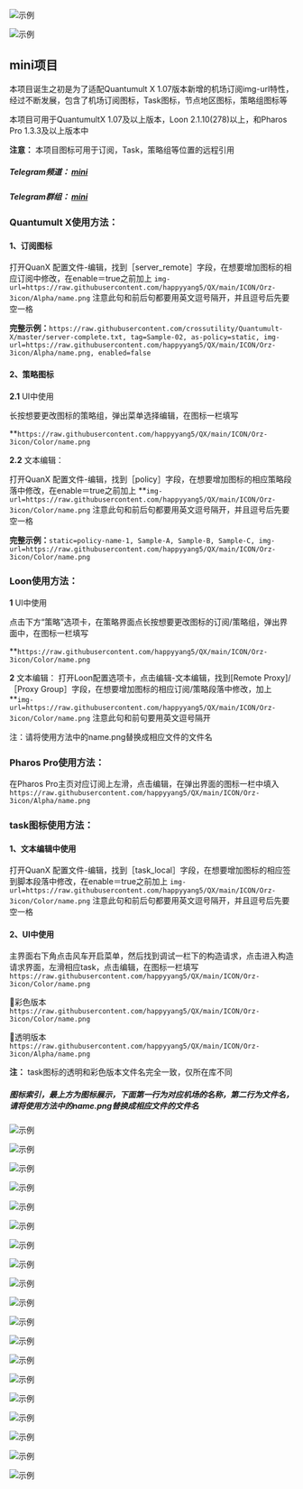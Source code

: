 ![示例](https://raw.githubusercontent.com/happyyang5/QX/main/ICON/Orz-3icon/none/yaofan.png)

![示例](https://raw.githubusercontent.com/happyyang5/QX/main/ICON/Orz-3icon/none/头部.png)

## mini项目

本项目诞生之初是为了适配Quantumult X 1.07版本新增的机场订阅img-url特性，经过不断发展，包含了机场订阅图标，Task图标，节点地区图标，策略组图标等

本项目可用于QuantumultX 1.07及以上版本，Loon 2.1.10(278)以上，和Pharos Pro 1.3.3及以上版本中

**注意：** 本项目图标可用于订阅，Task，策略组等位置的远程引用

##### Telegram频道： [mini](https://t.me/Orzmini)

##### Telegram群组： [mini](https://t.me/Orz_mini)

### Quantumult X使用方法：

####  1、订阅图标
  
  打开QuanX 配置文件-编辑，找到［server_remote］字段，在想要增加图标的相应订阅中修改，在enable＝true之前加上
  `img-url=https://raw.githubusercontent.com/happyyang5/QX/main/ICON/Orz-3icon/Alpha/name.png`
  注意此句和前后句都要用英文逗号隔开，并且逗号后先要空一格
  

  **完整示例：**`https://raw.githubusercontent.com/crossutility/Quantumult-X/master/server-complete.txt, tag=Sample-02, as-policy=static, img-url=https://raw.githubusercontent.com/happyyang5/QX/main/ICON/Orz-3icon/Alpha/name.png, enabled=false`

####  2、策略图标
  
  **2.1** UI中使用
  
  长按想要更改图标的策略组，弹出菜单选择编辑，在图标一栏填写 

**`https://raw.githubusercontent.com/happyyang5/QX/main/ICON/Orz-3icon/Color/name.png`
  
  **2.2** 文本编辑：
  
  打开QuanX 配置文件-编辑，找到［policy］字段，在想要增加图标的相应策略段落中修改，在enable＝true之前加上 
  **`img-url=https://raw.githubusercontent.com/happyyang5/QX/main/ICON/Orz-3icon/Color/name.png`  注意此句和前后句都要用英文逗号隔开，并且逗号后先要空一格

  **完整示例：**`static=policy-name-1, Sample-A, Sample-B, Sample-C, img-url=https://raw.githubusercontent.com/happyyang5/QX/main/ICON/Orz-3icon/Color/name.png`

### Loon使用方法：

  **1** UI中使用
  
  点击下方“策略”选项卡，在策略界面点长按想要更改图标的订阅/策略组，弹出界面中，在图标一栏填写 

  **`https://raw.githubusercontent.com/happyyang5/QX/main/ICON/Orz-3icon/Color/name.png`


  **2** 文本编辑：
  打开Loon配置选项卡，点击编辑-文本编辑，找到[Remote Proxy]/［Proxy Group］字段，在想要增加图标的相应订阅/策略段落中修改，加上 **`img-url=https://raw.githubusercontent.com/happyyang5/QX/main/ICON/Orz-3icon/Color/name.png`  注意此句和前句要用英文逗号隔开

注：请将使用方法中的name.png替换成相应文件的文件名

### Pharos Pro使用方法：

  在Pharos Pro主页对应订阅上左滑，点击编辑，在弹出界面的图标一栏中填入 `https://raw.githubusercontent.com/happyyang5/QX/main/ICON/Orz-3icon/Alpha/name.png`
  
### task图标使用方法：

####  1、文本编辑中使用
打开QuanX 配置文件-编辑，找到［task_local］字段，在想要增加图标的相应签到脚本段落中修改，在enable＝true之前加上 `img-url=https://raw.githubusercontent.com/happyyang5/QX/main/ICON/Orz-3icon/Color/name.png` 注意此句和前后句都要用英文逗号隔开，并且逗号后先要空一格

####  2、UI中使用
主界面右下角点击风车开启菜单，然后找到调试一栏下的构造请求，点击进入构造请求界面，左滑相应task，点击编辑，在图标一栏填写 `https://raw.githubusercontent.com/happyyang5/QX/main/ICON/Orz-3icon/Color/name.png`

🔘彩色版本 `https://raw.githubusercontent.com/happyyang5/QX/main/ICON/Orz-3icon/Color/name.png`

🔘透明版本 `https://raw.githubusercontent.com/happyyang5/QX/main/ICON/Orz-3icon/Alpha/name.png`

  **注：** task图标的透明和彩色版本文件名完全一致，仅所在库不同

##### 图标索引，最上方为图标展示，下面第一行为对应机场的名称，第二行为文件名，请将使用方法中的name.png替换成相应文件的文件名

![示例](https://raw.githubusercontent.com/happyyang5/QX/main/ICON/Orz-3icon/none/机场.png)

![示例](https://raw.githubusercontent.com/happyyang5/QX/main/ICON/Orz-3icon/none/模板1.png)

![示例](https://raw.githubusercontent.com/happyyang5/QX/main/ICON/Orz-3icon/none/模板2.jpg)

![示例](https://raw.githubusercontent.com/happyyang5/QX/main/ICON/Orz-3icon/none/模板3.jpg)

![示例](https://raw.githubusercontent.com/happyyang5/QX/main/ICON/Orz-3icon/none/模板4.jpg)

![示例](https://raw.githubusercontent.com/happyyang5/QX/main/ICON/Orz-3icon/none/模板5.jpg)

![示例](https://raw.githubusercontent.com/happyyang5/QX/main/ICON/Orz-3icon/none/策略.png)

![示例](https://raw.githubusercontent.com/happyyang5/QX/main/ICON/Orz-3icon/none/策略1.png)

![示例](https://raw.githubusercontent.com/happyyang5/QX/main/ICON/Orz-3icon/none/策略2.png)

![示例](https://raw.githubusercontent.com/happyyang5/QX/main/ICON/Orz-3icon/none/地区.png)

![示例](https://raw.githubusercontent.com/happyyang5/QX/main/ICON/Orz-3icon/none/地区1.png)

![示例](https://raw.githubusercontent.com/happyyang5/QX/main/ICON/Orz-3icon/none/Task.png)

![示例](https://raw.githubusercontent.com/happyyang5/QX/main/ICON/Orz-3icon/none/-1.jpg)

![示例](https://raw.githubusercontent.com/happyyang5/QX/main/ICON/Orz-3icon/none/-2.jpg)

![示例](https://raw.githubusercontent.com/happyyang5/QX/main/ICON/Orz-3icon/none/-3.jpg)

![示例](https://raw.githubusercontent.com/happyyang5/QX/main/ICON/Orz-3icon/none/-4.jpg)

![示例](https://raw.githubusercontent.com/happyyang5/QX/main/ICON/Orz-3icon/none/-5.jpg)

![示例](https://raw.githubusercontent.com/happyyang5/QX/main/ICON/Orz-3icon/none/-6.jpg)

![示例](https://raw.githubusercontent.com/happyyang5/QX/main/ICON/Orz-3icon/none/-7.jpg)
